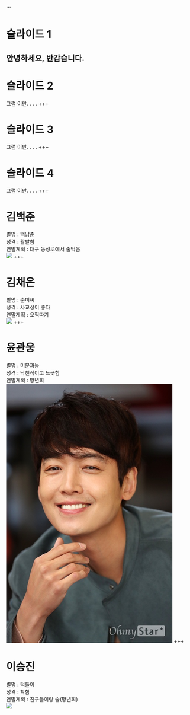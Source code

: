 '''
# 슬라이드 1
안녕하세요, 반갑습니다.
---
# 슬라이드 2
그럼 이만. . . . 
+++
# 슬라이드 3
그럼 이만. . . . 
+++
# 슬라이드 4
그럼 이만. . . . 
+++
# 김백준
별명 : 백남준<br />
성격 : 활발함<br />
연말계획 : 대구 동성로에서 술먹음<br />
<img src="https://user-images.githubusercontent.com/46044140/50433515-06d70580-091c-11e9-8bf3-ed763d2950a9.jpg" width = 10%></img>
+++
# 김채은
별명 : 순미씨<br />
성격 : 사교성이 좋다<br />
연말계획 : 오픽따기<br />
<img src="https://user-images.githubusercontent.com/37834734/50433869-2f5fff00-091e-11e9-8436-a2999a30459d.jpg" width = 10%></img>
+++
# 윤관웅
별명 : 미분과눙<br />
성격 : 낙천적이고 느긋함<br />
연말계획 : 망년회<br />
![Logo](assets/img/baekjune.jpg)
+++
# 이승진
별명 : 턱돌이<br />
성격 : 착함<br />
연말계획 : 친구들이랑 술(망년회)<br />
<img src="https://user-images.githubusercontent.com/39025676/50433652-dcd21300-091c-11e9-804b-619a9a927296.jpg"></img>
